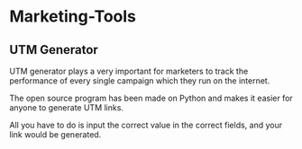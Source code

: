 # Marketing-Tools
## UTM Generator
UTM generator plays a very important for marketers to track the performance of every single campaign which they run on the internet.

The open source program has been made on Python and makes it easier for anyone to generate UTM links. 

All you have to do is input the correct value in the correct fields, and your link would be generated. 
